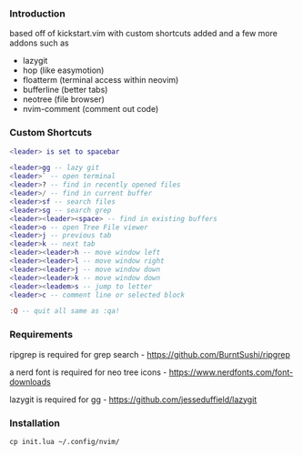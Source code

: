 ### Introduction

based off of kickstart.vim with custom shortcuts added and a few more addons such as
- lazygit
- hop (like easymotion)
- floatterm (terminal access within neovim)
- bufferline (better tabs)
- neotree (file browser)
- nvim-comment (comment out code)

### Custom Shortcuts

```lua
<leader> is set to spacebar

<leader>gg -- lazy git
<leader>` -- open terminal
<leader>? -- find in recently opened files
<leader>/ -- find in current buffer
<leader>sf -- search files
<leader>sg -- search grep
<leader><leader><space> -- find in existing buffers
<leader>o -- open Tree File viewer
<leader>j -- previous tab
<leader>k -- next tab
<leader><leader>h -- move window left
<leader><leader>l -- move window right
<leader><leader>j -- move window down
<leader><leader>k -- move window down
<leader><leadem>s -- jump to letter
<leader>c -- comment line or selected block

:Q -- quit all same as :qa!
```

### Requirements

ripgrep is required for grep search - https://github.com/BurntSushi/ripgrep

a nerd font is required for neo tree icons - https://www.nerdfonts.com/font-downloads

lazygit is required for <leader>gg - https://github.com/jesseduffield/lazygit


### Installation

```
cp init.lua ~/.config/nvim/
```
